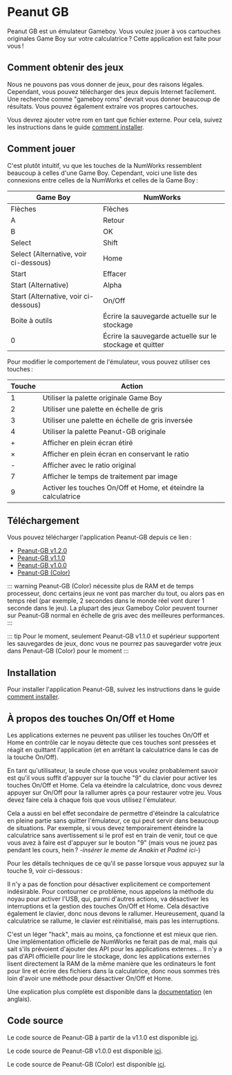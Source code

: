 # Peanut GB

Peanut GB est un émulateur Gameboy. Vous voulez jouer à vos cartouches
originales Game Boy sur votre calculatrice ? Cette application est faite pour
vous !

## Comment obtenir des jeux

Nous ne pouvons pas vous donner de jeux, pour des raisons légales. Cependant,
vous pouvez télécharger des jeux depuis Internet facilement. Une recherche comme
"gameboy roms" devrait vous donner beaucoup de résultats. Vous pouvez également
extraire vos propres cartouches.

Vous devrez ajouter votre rom en tant que fichier externe. Pour cela, suivez
les instructions dans le guide [comment installer](../help/how-to-install.md).

## Comment jouer

C'est plutôt intuitif, vu que les touches de la NumWorks ressemblent beaucoup
à celles d'une Game Boy. Cependant, voici une liste des connexions entre celles
de la NumWorks et celles de la Game Boy :

| Game Boy                              | NumWorks                                                 |
| ------------------------------------- | -------------------------------------------------------- |
| Flèches                               | Flèches                                                  |
| A                                     | Retour                                                   |
| B                                     | OK                                                       |
| Select                                | Shift                                                    |
| Select (Alternative, voir ci-dessous) | Home                                                     |
| Start                                 | Effacer                                                  |
| Start (Alternative)                   | Alpha                                                    |
| Start (Alternative, voir ci-dessous)  | On/Off                                                   |
| Boite à outils                        | Écrire la sauvegarde actuelle sur le stockage            |
| 0                                     | Écrire la sauvegarde actuelle sur le stockage et quitter |

Pour modifier le comportement de l'émulateur, vous pouvez utiliser ces touches :

| Touche | Action                                                          |
| ------ | --------------------------------------------------------------- |
| 1      | Utiliser la palette originale Game Boy                          |
| 2      | Utiliser une palette en échelle de gris                         |
| 3      | Utiliser une palette en échelle de gris inversée                |
| 4      | Utiliser la palette Peanut-GB originale                         |
| +      | Afficher en plein écran étiré                                   |
| ×      | Afficher en plein écran en conservant le ratio                  |
| -      | Afficher avec le ratio original                                 |
| 7      | Afficher le temps de traitement par image                       |
| 9      | Activer les touches On/Off et Home, et éteindre la calculatrice |

## Téléchargement

Vous pouvez télécharger l'application Peanut-GB depuis ce lien :

- [Peanut-GB v1.2.0](https://yaya-cout.github.io/Nwagyu/assets/apps/peanutgb-1.2.0.nwa)
- [Peanut-GB v1.1.0](https://yaya-cout.github.io/Nwagyu/assets/apps/peanutgb-1.1.0.nwa)
- [Peanut-GB v1.0.0](https://yaya-cout.github.io/Nwagyu/assets/apps/peanutgb-1.0.0.nwa)
- [Peanut-GB (Color)](https://yaya-cout.github.io/Nwagyu/assets/apps/peanutgbc.nwa)

::: warning
Peanut-GB (Color) nécessite plus de RAM et de temps processeur, donc certains
jeux ne vont pas marcher du tout, ou alors pas en temps réel (par exemple, 2
secondes dans le monde réel vont durer 1 seconde dans le jeu).
La plupart des jeux Gameboy Color peuvent tourner sur Peanut-GB normal en
échelle de gris avec des meilleures performances.
:::

::: tip
Pour le moment, seulement Peanut-GB v1.1.0 et supérieur supportent les
sauvegardes de jeux, donc vous ne pourrez pas sauvegarder votre jeux dans
Penaut-GB (Color) pour le moment
:::

## Installation

Pour installer l'application Peanut-GB, suivez les instructions dans le guide
[comment installer](../help/how-to-install.md).

## À propos des touches On/Off et Home

Les applications externes ne peuvent pas utiliser les touches On/Off et Home
en contrôle car le noyau détecte que ces touches sont pressées et réagit en
quittant l'application (et en arrêtant la calculatrice dans le cas de la touche
On/Off).

En tant qu'utilisateur, la seule chose que vous voulez probablement savoir est
qu'il vous suffit d'appuyer sur la touche "9" du clavier pour activer les
touches On/Off et Home. Cela va éteindre la calculatrice, donc vous devrez
appuyer sur On/Off pour la rallumer après ça pour restaurer votre jeu. Vous
devez faire cela à chaque fois que vous utilisez l'émulateur.

Cela a aussi en bel effet secondaire de permettre d'éteindre la calculatrice en
pleine partie sans quitter l'émulateur, ce qui peut servir dans beaucoup de
situations. Par exemple, si vous devez temporairement éteindre la calculatrice
sans avertissement si le prof est en train de venir, tout ce que vous avez à
faire est d'appuyer sur le bouton "9" (mais vous ne jouez pas pendant les cours,
hein ? _-insérer le meme de Anakin et Padmé ici-_)

<!--
TODO: Create an English-only developer documentation for technical details
like storage and On/Off keys
-->

Pour les détails techniques de ce qu'il se passe lorsque vous appuyez sur la
touche 9, voir ci-dessous :

Il n'y a pas de fonction pour désactiver explicitement ce comportement
indésirable. Pour contourner ce problème, nous appelons la méthode du noyau pour
activer l'USB, qui, parmi d'autres actions, va désactiver les interruptions et
la gestion des touches On/Off et Home. Cela désactive également le clavier, donc
nous devons le rallumer. Heureusement, quand la calculatrice se rallume, le
clavier est réinitialisé, mais pas les interruptions.

C'est un léger "hack", mais au moins, ça fonctionne et est mieux que rien. Une
implémentation officielle de NumWorks ne ferait pas de mal, mais qui sait s'ils
prévoient d'ajouter des API pour les applications externes… Il n'y a pas d'API
officielle pour lire le stockage, donc les applications externes lisent
directement la RAM de la même manière que les ordinateurs le font pour lire et
écrire des fichiers dans la calculatrice, donc nous sommes très loin d'avoir une
méthode pour désactiver On/Off et Home.

Une explication plus complète est disponible dans la
[documentation](../../../reference/apps/onoff-home.md) (en anglais).

## Code source

Le code source de Peanut-GB à partir de la v1.1.0 est disponible
[ici](https://codeberg.org/Yaya-Cout/peanutgb).

Le code source de Peanut-GB v1.0.0 est disponible
[ici](https://github.com/nwagyu/peanutgb/).

Le code source de Peanut-GB (Color) est disponible
[ici](https://github.com/Lisra-git/peanutgb/).
